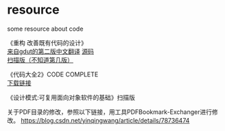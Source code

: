 # resource
some resource about code

《重构 改善既有代码的设计》     <br>
<a href=http://gdut_yy.gitee.io/doc-refact2/ch1.html#_1-3-%E9%87%8D%E6%9E%84%E7%9A%84%E7%AC%AC%E4%B8%80%E6%AD%A5>
来自gdut的第二版中文翻译</a> <a href=https://github.com/gdut-yy/Refactoring2-zh>源码</a><br>
<a href=https://github.com/singgel/JAVA/blob/master/%E9%87%8D%E6%9E%84-%E6%94%B9%E5%96%84%E6%97%A2%E6%9C%89%E4%BB%A3%E7%A0%81%E7%9A%84%E8%AE%BE%E8%AE%A1%20%E4%B8%AD%E6%96%87%E7%89%88.pdf>
扫描版（不知道第几版）</a><br>

《代码大全2》CODE COMPLETE  <br>
<a href=https://www.jb51.net/books/22028.html>
下载链接 </a><br>

《设计模式:可复用面向对象软件的基础》扫描版  <br>


关于PDF目录的修改，参照以下链接，用工具PDFBookmark-Exchanger进行修改。
https://blog.csdn.net/yinqingwang/article/details/78736474
